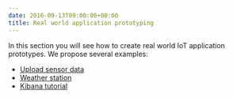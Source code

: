 ```yaml
---
date: 2016-09-13T09:00:00+00:00
title: Real world application prototyping
---
```


In this section you will see how to create real world IoT application prototypes.
We propose several examples:

- [Upload sensor data](tutorials/software/push-data)
- [Weather station](tutorials/software/use-sms)
- [Kibana tutorial](tutorials/software/kibana_tutorial.pdf)

